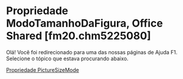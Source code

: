
# Propriedade ModoTamanhoDaFigura, Office Shared [fm20.chm5225080]

Olá! Você foi redirecionado para uma das nossas páginas de Ajuda F1. Selecione o tópico que estava procurando abaixo.

[Propriedade PictureSizeMode](http://msdn.microsoft.com/library/bb186d64-4e21-4ab5-3949-430c737e733d%28Office.15%29.aspx)
